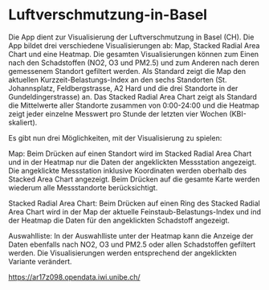 # Luftverschmutzung-in-Basel
Die App dient zur Visualisierung der Luftverschmutzung in Basel (CH). Die App bildet drei verschiedene Visualisierungen ab: Map, Stacked Radial Area Chart und eine Heatmap.
Die gesamten Visualisierungen können zum Einen nach den Schadstoffen (NO2, O3 und PM2.5) und zum Anderen nach deren gemessenem Standort gefiltert werden. Als Standard zeigt die Map den aktuellen Kurzzeit-Belastungs-Index an den sechs Standorten (St. Johannsplatz, Feldbergstrasse, A2 Hard und die drei Standorte in der Gundeldingerstrasse) an. Das Stacked Radial Area Chart zeigt als Standard die Mittelwerte aller Standorte zusammen von 0:00-24:00 und die Heatmap zeigt jeder einzelne Messwert pro Stunde der letzten vier Wochen (KBI-skaliert).

Es gibt nun drei Möglichkeiten, mit der Visualisierung zu spielen:

Map: Beim Drücken auf einen Standort wird im Stacked Radial Area Chart und in der Heatmap nur die Daten der angeklickten Messstation angezeigt. Die angeklickte Messstation inklusive Koordinaten werden oberhalb des Stacked Area Chart angezeigt. Beim Drücken auf die gesamte Karte werden wiederum alle Messstandorte berücksichtigt.

Stacked Radial Area Chart: Beim Drücken auf einen Ring des Stacked Radial Area Chart wird in der Map der aktuelle Feinstaub-Belastungs-Index und ind der Heatmap die Daten für den angeklickten Schadstoff angezeigt.

Auswahlliste: In der Auswahlliste unter der Heatmap kann die Anzeige der Daten ebenfalls nach NO2, O3 und PM2.5 oder allen Schadstoffen gefiltert werden. Die Visualisierungen werden entsprechend der angeklickten Variante verändert.

https://ar17z098.opendata.iwi.unibe.ch/
